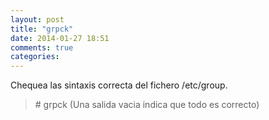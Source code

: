```yaml
---
layout: post
title: "grpck"
date: 2014-01-27 18:51
comments: true
categories: 
---
```

Chequea las sintaxis correcta del fichero /etc/group.

>\# grpck (Una salida vacia indica que todo es correcto)


